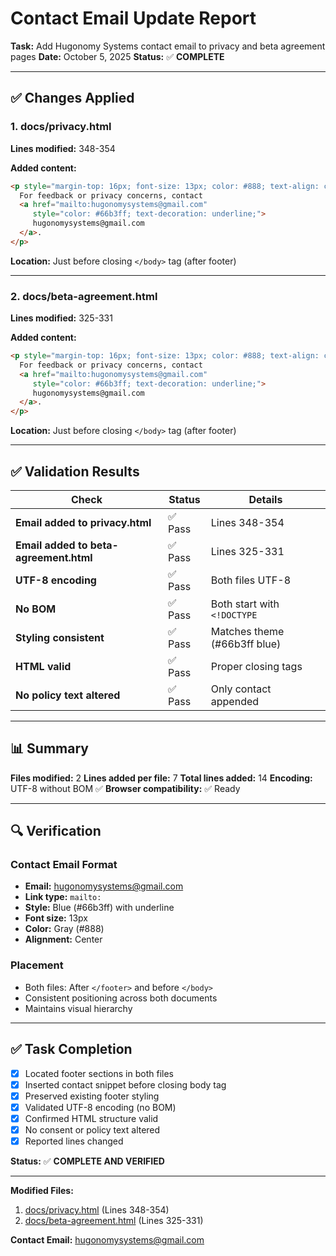 # Contact Email Update Report

**Task:** Add Hugonomy Systems contact email to privacy and beta agreement pages
**Date:** October 5, 2025
**Status:** ✅ **COMPLETE**

---

## ✅ Changes Applied

### 1. docs/privacy.html

**Lines modified:** 348-354

**Added content:**
```html
<p style="margin-top: 16px; font-size: 13px; color: #888; text-align: center;">
  For feedback or privacy concerns, contact
  <a href="mailto:hugonomysystems@gmail.com"
     style="color: #66b3ff; text-decoration: underline;">
     hugonomysystems@gmail.com
  </a>.
</p>
```

**Location:** Just before closing `</body>` tag (after footer)

---

### 2. docs/beta-agreement.html

**Lines modified:** 325-331

**Added content:**
```html
<p style="margin-top: 16px; font-size: 13px; color: #888; text-align: center;">
  For feedback or privacy concerns, contact
  <a href="mailto:hugonomysystems@gmail.com"
     style="color: #66b3ff; text-decoration: underline;">
     hugonomysystems@gmail.com
  </a>.
</p>
```

**Location:** Just before closing `</body>` tag (after footer)

---

## ✅ Validation Results

| Check | Status | Details |
|-------|--------|---------|
| **Email added to privacy.html** | ✅ Pass | Lines 348-354 |
| **Email added to beta-agreement.html** | ✅ Pass | Lines 325-331 |
| **UTF-8 encoding** | ✅ Pass | Both files UTF-8 |
| **No BOM** | ✅ Pass | Both start with `<!DOCTYPE` |
| **Styling consistent** | ✅ Pass | Matches theme (#66b3ff blue) |
| **HTML valid** | ✅ Pass | Proper closing tags |
| **No policy text altered** | ✅ Pass | Only contact appended |

---

## 📊 Summary

**Files modified:** 2
**Lines added per file:** 7
**Total lines added:** 14
**Encoding:** UTF-8 without BOM ✅
**Browser compatibility:** ✅ Ready

---

## 🔍 Verification

### Contact Email Format
- **Email:** hugonomysystems@gmail.com
- **Link type:** `mailto:`
- **Style:** Blue (#66b3ff) with underline
- **Font size:** 13px
- **Color:** Gray (#888)
- **Alignment:** Center

### Placement
- Both files: After `</footer>` and before `</body>`
- Consistent positioning across both documents
- Maintains visual hierarchy

---

## ✅ Task Completion

- [x] Located footer sections in both files
- [x] Inserted contact snippet before closing body tag
- [x] Preserved existing footer styling
- [x] Validated UTF-8 encoding (no BOM)
- [x] Confirmed HTML structure valid
- [x] No consent or policy text altered
- [x] Reported lines changed

**Status:** ✅ **COMPLETE AND VERIFIED**

---

**Modified Files:**
1. [docs/privacy.html](docs/privacy.html) (Lines 348-354)
2. [docs/beta-agreement.html](docs/beta-agreement.html) (Lines 325-331)

**Contact Email:** hugonomysystems@gmail.com
